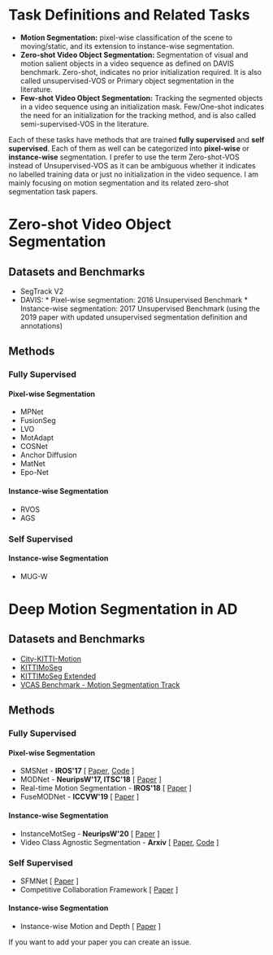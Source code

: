 # Task Definitions and Related Tasks
* **Motion Segmentation:** pixel-wise classification of the scene to moving/static, and its extension to instance-wise segmentation.
* **Zero-shot Video Object Segmentation:** Segmentation of visual and motion salient objects in a video sequence as defined on DAVIS benchmark. Zero-shot, indicates no prior initialization required. It is also called unsupervised-VOS or Primary object segmentation in the literature.
* **Few-shot Video Object Segmentation:** Tracking the segmented objects in a video sequence using an initialization mask. Few/One-shot indicates the need for an initialization for the tracking method, and is also called semi-supervised-VOS in the literature.

Each of these tasks have methods that are trained **fully supervised** and **self supervised**. Each of them as well can be categorized into **pixel-wise** or **instance-wise** segmentation. I prefer to use the term Zero-shot-VOS instead of Unsupervised-VOS as it can be ambiguous whether it indicates no labelled training data or just no initialization in the video sequence. I am mainly focusing on motion segmentation and its related zero-shot segmentation task papers.

# Zero-shot Video Object Segmentation
## Datasets and Benchmarks

* SegTrack V2
* DAVIS:
      * Pixel-wise segmentation: 2016 Unsupervised Benchmark
      * Instance-wise segmentation: 2017 Unsupervised Benchmark (using the 2019 paper with updated unsupervised segmentation definition and annotations)

## Methods

### Fully Supervised

#### Pixel-wise Segmentation
 * MPNet
 * FusionSeg
 * LVO
 * MotAdapt
 * COSNet
 * Anchor Diffusion
 * MatNet
 * Epo-Net

#### Instance-wise Segmentation
* RVOS
* AGS

### Self Supervised

#### Instance-wise Segmentation
* MUG-W

# Deep Motion Segmentation in AD 

## Datasets and Benchmarks
* [City-KITTI-Motion](http://deepmotion.cs.uni-freiburg.de/)
* [KITTIMoSeg](http://webdocs.cs.ualberta.ca/~vis/kittimoseg/)
* [KITTIMoSeg Extended](https://sites.google.com/view/fusemodnet)
* [VCAS Benchmark - Motion Segmentation Track](https://msiam.github.io/vca/)


## Methods
### Fully Supervised
#### Pixel-wise Segmentation
* SMSNet - **IROS'17** \[ [Paper](https://ieeexplore.ieee.org/abstract/document/8202211/), [Code](https://github.com/deepmotionseg/SMSnet) \]
* MODNet - **NeuripsW'17, ITSC'18** \[ [Paper](https://arxiv.org/abs/1709.04821) \]
* Real-time Motion Segmentation - **IROS'18** \[ [Paper](https://ieeexplore.ieee.org/document/8594088) \]
* FuseMODNet - **ICCVW'19**  \[ [Paper](https://arxiv.org/abs/1910.05395) \]

#### Instance-wise Segmentation
* InstanceMotSeg - **NeuripsW'20** \[ [Paper](https://ml4ad.github.io/files/papers2020/Real-time%20Semantic%20and%20Class-agnostic%20Instance%20Segmentation%20in%20Autonomous%20Driving.pdf) \]
* Video Class Agnostic Segmentation - **Arxiv** \[ [Paper](https://arxiv.org/abs/2103.11015), [Code](https://github.com/MSiam/video_class_agnostic_segmentation) \]

### Self Supervised
* SFMNet \[ [Paper](https://arxiv.org/abs/1704.07804) \]
* Competitive Collaboration Framework \[ [Paper](https://arxiv.org/pdf/1805.09806.pdf) \]

#### Instance-wise Segmentation
* Instance-wise Motion and Depth \[ [Paper](https://arxiv.org/abs/1912.09351) \]

If you want to add your paper you can create an issue.
